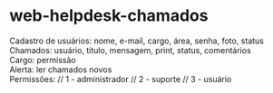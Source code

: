 # web-helpdesk-chamados

Cadastro de usuários: nome, e-mail, cargo, área, senha, foto, status<br>
Chamados: usuário, título, mensagem, print, status, comentários<br>
Cargo: permissão<br>
Alerta: ler chamados novos<br>
Permissões:
// 1 - administrador
// 2 - suporte
// 3 - usuário